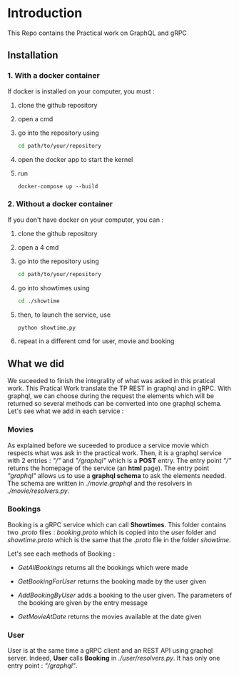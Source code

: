 # Introduction

This Repo contains the Practical work on GraphQL and gRPC

## Installation

### 1. With a docker container

If docker is installed on your computer, you must :

1. clone the github repository
2. open a cmd
3. go into the repository using

   ```bash
   cd path/to/your/repository
   ```

4. open the docker app to start the kernel
5. run

   ```
   docker-compose up --build
   ```

### 2. Without a docker container

If you don't have docker on your computer, you can :

1. clone the github repository
2. open a 4 cmd
3. go into the repository using

   ```bash
   cd path/to/your/repository
   ```

4. go into showtimes using

   ```bash
   cd ./showtime
   ```

5. then, to launch the service, use

   ```bash
   python showtime.py
   ```

6. repeat in a different cmd for user, movie and booking

## What we did

We suceeded to finish the integrality of what was asked in this pratical work. This Pratical Work translate the TP REST in graphql and in gRPC. With graphql, we can choose during the request the elements which will be returned so several methods can be converted into one graphql schema. Let's see what we add in each service :

### Movies

As explained before we suceeded to produce a service movie which respects what was ask in the practical work.
Then, it is a graphql service with 2 entries : _"/"_ and _"/graphql"_ which is a **POST** entry. The entry point _"/"_ returns the homepage of the service (an **html** page). The entry point _"graphql"_ allows us to use a **graphql schema** to ask the elements needed. The schema are written in _./movie.graphql_ and the resolvers in _./movie/resolvers.py_.

### Bookings

Booking is a gRPC service which can call **Showtimes**. This folder contains two _.proto_ files : _booking.proto_ which is copied into the _user_ folder and _showtime.proto_ which is the same that the _.proto_ file in the folder _showtime_.

Let's see each methods of Booking :

- _GetAllBookings_ returns all the bookings which were made

- _GetBookingForUser_ returns the booking made by the user given

- _AddBookingByUser_ adds a booking to the user given. The parameters of the booking are given by the entry message

- _GetMovieAtDate_ returns the movies available at the date given

### User

User is at the same time a gRPC client and an REST API using graphql server. Indeed, **User** calls **Booking** in _./user/resolvers.py_. It has only one entry point : _"/graphql"_.
